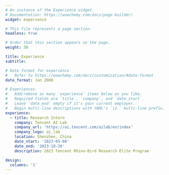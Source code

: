 ```yaml
---
# An instance of the Experience widget.
# Documentation: https://wowchemy.com/docs/page-builder/
widget: experience

# This file represents a page section.
headless: true

# Order that this section appears on the page.
weight: 30

title: Experience
subtitle:

# Date format for experience
#   Refer to https://wowchemy.com/docs/customization/#date-format
date_format: Jan 2006

# Experiences.
#   Add/remove as many `experience` items below as you like.
#   Required fields are `title`, `company`, and `date_start`.
#   Leave `date_end` empty if it's your current employer.
#   Begin multi-line descriptions with YAML's `|2-` multi-line prefix.
experience:
  - title: Research Intern
    company: Tencent AI Lab
    company_url: 'https://ai.tencent.com/ailab/en/index'
    company_logo: ai_lab
    location: Shenzhen, China
    date_start: '2023-05-08'
    date_end: '2023-10-20'
    description: 2023 Tencent Rhino-Bird Research Elite Program

design:
  columns: '1'
---
```


